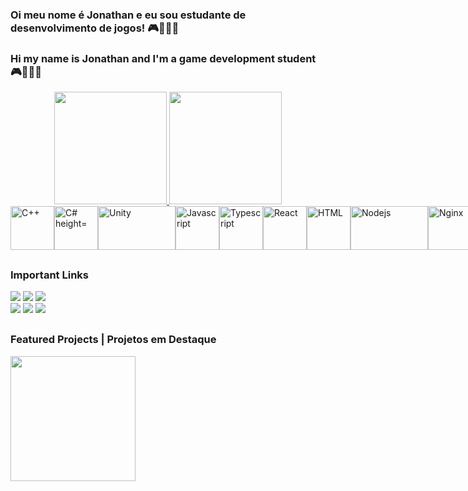 ### Oi meu nome é Jonathan e eu sou estudante de desenvolvimento de jogos! 🎮👨🏼‍💻
### Hi my name is Jonathan and I'm a game development student 🎮👨🏼‍💻
<div align="center">
  <a href="https://linktr.ee/JonathanMBelmiro">
  <img height="180em" src="https://github-readme-stats.vercel.app/api?username=J0nathanMB&show_icons=true&theme=radical&include_all_commits=true&count_private=true"/>
  <img height="180em" src="https://github-readme-stats.vercel.app/api/top-langs/?username=J0nathanMB&layout=compact&langs_count=7&theme=radical"/>
  
</div>
<div style="display: flex"><br>
  <a href="https://cplusplus.com/"><img align="center" alt="C++" height="70" width="70" src="https://cdn.jsdelivr.net/gh/devicons/devicon/icons/cplusplus/cplusplus-original.svg"></a>
  <a href="https://dotnet.microsoft.com/pt-br/languages/csharp"><img align="center" alt="C# height="70" width="70" src="https://cdn.jsdelivr.net/gh/devicons/devicon/icons/csharp/csharp-original.svg"></a>
  <a href="https://unity.com/"><img align="center" alt="Unity" height="70" width="124" src="https://cdn.discordapp.com/attachments/907689420906446908/936497245979828344/Unity-Logo-White.png"></a>
  <a href="https://developer.mozilla.org/pt-BR/docs/Web/JavaScript"><img align="center" alt="Javascript" height="70" width="70" src="https://upload.wikimedia.org/wikipedia/commons/6/6a/JavaScript-logo.png"></a>
  <a href="https://www.typescriptlang.org/"><img align="center" alt="Typescript" height="70" width="70" src="https://upload.wikimedia.org/wikipedia/commons/4/4c/Typescript_logo_2020.svg"></a>
  <img align="center" alt="React" height="70" width="70" src="https://upload.wikimedia.org/wikipedia/commons/a/a7/React-icon.svg">
  <img align="center" alt="HTML" height="70" width="70" src="https://upload.wikimedia.org/wikipedia/commons/6/61/HTML5_logo_and_wordmark.svg">
  <img align="center" alt="Nodejs" height="70" width="124" src="https://upload.wikimedia.org/wikipedia/commons/d/d9/Node.js_logo.svg">
  <img align="center" alt="Nginx" height="70" width="70" src="https://www.nginx.com/wp-content/uploads/2020/05/NGINX-product-icon.svg">
  <img align="center" alt="Docker" height="70" width="90" src="https://www.docker.com/wp-content/uploads/2023/05/symbol_blue-docker-logo.png.webp">
   <img align="center" alt="Scss" height="70" width="70" src="https://sass-lang.com/assets/img/styleguide/seal-color.png">
</div>
  
  ##
  
  ### Important Links
<div>
  <a href="https://drive.google.com/file/d/1Js36P1piA-Lno1ENjRVB1xXYDAn5biXD/view?usp=share_link" target="_blank"><img src="https://cdn.discordapp.com/attachments/907689420906446908/936514467645243412/curriculo_portugues.png" target="_blank"></a>
  <a href="https://drive.google.com/file/d/1i6T5yKryPQk3WZi7oMBuKPN-ZV7Cy8Xq/view?usp=share_link" target="_blank"><img src="https://cdn.discordapp.com/attachments/907689420906446908/936514467443929108/curriculo_ingles.png" target="_blank"></a>
  <a href="https://j0nathan.itch.io/" target="_blank"><img src="https://cdn.discordapp.com/attachments/907689420906446908/936514467859169280/itchio.png" target="_blank"></a>
</div>
  
<div>
 <a href="https://discordapp.com/users/310207242995761153" target="_blank"><img src="https://img.shields.io/badge/Discord-7289DA?style=for-the-badge&logo=discord&logoColor=white" target="_blank"></a> 
  <a href = "mailto:belmirojonathan2@gmail.com"><img src="https://img.shields.io/badge/-Gmail-%23333?style=for-the-badge&logo=gmail&logoColor=white" target="_blank"></a>
  <a href="https://www.linkedin.com/in/jonathan-belmiro-0b94a41a3/" target="_blank"><img src="https://img.shields.io/badge/-LinkedIn-%230077B5?style=for-the-badge&logo=linkedin&logoColor=white" target="_blank"></a> 
</div>
   
  ##
  
  ### Featured Projects | Projetos em Destaque
  <div>
       <a href="https://erickhasse.itch.io/space-survivor" target="_blank"><img src="https://img.itch.zone/aW1nLzEwNzI2NDk2LnBuZw==/315x250%23c/jHJlxs.png" width="200" target="_blank"></a>
  </div>
